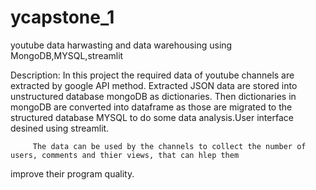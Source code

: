 # ycapstone_1
youtube data harwasting and data warehousing using MongoDB,MYSQL,streamlit

Description:
           In this project the required data of youtube channels are extracted by google API method.
   Extracted JSON data are stored into unstructured database mongoDB as dictionaries.
   Then dictionaries in mongoDB are converted into dataframe as those are migrated to the structured database MYSQL
   to do some data analysis.User interface desined using streamlit.

         The data can be used by the channels to collect the number of users, comments and thier views, that can hlep them 
   improve their program quality.
            
   
